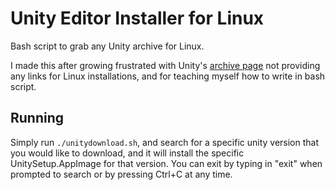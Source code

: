 # Unity Editor Installer for Linux

Bash script to grab any Unity archive for Linux.

I made this after growing frustrated with Unity's [archive page](https://unity3d.com/get-unity/download/archive) not providing any links for Linux installations, and for teaching myself how to write in bash script.

## Running

Simply run `./unitydownload.sh`, and search for a specific unity version that you would like to download, and it will install the specific UnitySetup.AppImage for that version. You can exit by typing in "exit" when prompted to search or by pressing Ctrl+C at any time.
